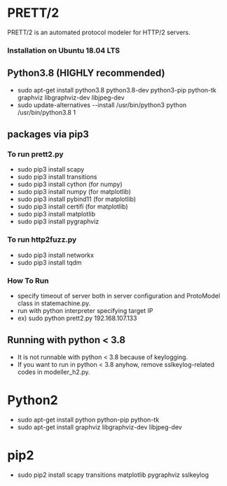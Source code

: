 PRETT/2
=============

PRETT/2 is an automated protocol modeler for HTTP/2 servers.

### Installation on Ubuntu 18.04 LTS
## Python3.8 (HIGHLY recommended)
- sudo apt-get install python3.8 python3.8-dev python3-pip python-tk graphviz libgraphviz-dev libjpeg-dev
- sudo update-alternatives --install /usr/bin/python3 python /usr/bin/python3.8 1
## packages via pip3
### To run prett2.py
- sudo pip3 install scapy 
- sudo pip3 install transitions
- sudo pip3 install cython (for numpy) 
- sudo pip3 install numpy (for matplotlib) 
- sudo pip3 install pybind11 (for matplotlib)
- sudo pip3 install certifi (for matplotlib)
- sudo pip3 install matplotlib 
- sudo pip3 install pygraphviz
### To run http2fuzz.py
- sudo pip3 install networkx
- sudo pip3 install tqdm

### How To Run
- specify timeout of server both in server configuration and ProtoModel class in statemachine.py.
- run with python interpreter specifying target IP
- ex) sudo python prett2.py 192.168.107.133

## Running with python < 3.8
- It is not runnable with python < 3.8 because of keylogging.
- If you want to run in python < 3.8 anyhow, remove sslkeylog-related codes in modeller_h2.py.
# Python2
- sudo apt-get install python python-pip python-tk 
- sudo apt-get install graphviz libgraphviz-dev libjpeg-dev
# pip2
- sudo pip2 install scapy transitions matplotlib pygraphviz sslkeylog
